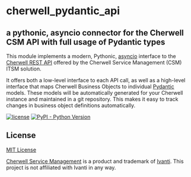 # cherwell_pydantic_api
## a pythonic, asyncio connector for the Cherwell CSM API with full usage of Pydantic types

This module implements a modern, Pythonic, [asyncio](https://docs.python.org/3/library/asyncio.html) interface to the
[Cherwell REST API](https://help.cherwell.com/bundle/cherwell_rest_api_10_5_help_only/page/content/system_administration/rest_api/csm_rest_api.html)
offered by the Cherwell Service Management (CSM) ITSM solution.

It offers both a low-level interface to each API call, as well as a high-level interface that maps Cherwell Business Objects to individual [Pydantic](https://docs.pydantic.dev/) models. These models will be automatically generated for your Cherwell instance and maintained in a git repository. This makes it easy to track changes in business object definitions automatically.

[![license](https://img.shields.io/github/license/dataway/cherwell_pydantic_api.svg)](LICENSE.md)
[![PyPI - Python Version](https://img.shields.io/pypi/pyversions/cherwell-pydantic-api)](https://pypi.python.org/pypi/cherwell-pydantic-api)

## License

[MIT License](LICENSE.md)

[Cherwell Service Management](https://help.cherwell.com/) is a product and trademark of [Ivanti](https://www.ivanti.com/products/cherwell-service-management). This project is not affiliated with Ivanti in any way.
